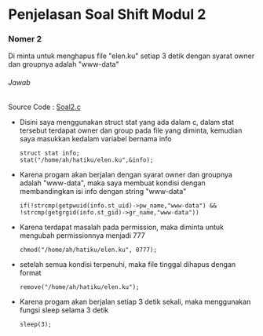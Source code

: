 # Penjelasan Soal Shift Modul 2

### Nomer 2
Di minta untuk menghapus file "elen.ku" setiap 3 detik dengan syarat owner dan groupnya adalah "www-data"

###### Jawab
Source Code : [Soal2.c](https://github.com/sudrajadhadi/SoalShift_modul2_B07/blob/master/soal%202/soal2.c)

* Disini saya menggunakan struct stat yang ada dalam c, dalam stat tersebut terdapat owner dan group pada file yang diminta, kemudian saya masukkan kedalam variabel bernama info
  ```
  struct stat info;
  stat("/home/ah/hatiku/elen.ku",&info);
  ```

* Karena progam akan berjalan dengan syarat owner dan groupnya adalah "www-data", maka saya membuat kondisi dengan membandingkan isi info dengan string "www-data"
  ```
  if(!strcmp(getpwuid(info.st_uid)->pw_name,"www-data") && !strcmp(getgrgid(info.st_gid)->gr_name,"www-data"))
  ```
  
* Karena terdapat masalah pada permission, maka diminta untuk mengubah permissionnya menjadi 777
  ```
  chmod("/home/ah/hatiku/elen.ku", 0777);
  ```
  
* setelah semua kondisi terpenuhi, maka file tinggal dihapus dengan format
  ```
  remove("/home/ah/hatiku/elen.ku");
  ```
  
* Karena progam akan berjalan setiap 3 detik sekali, maka menggunakan fungsi sleep selama 3 detik
  ```
  sleep(3);
  ```
